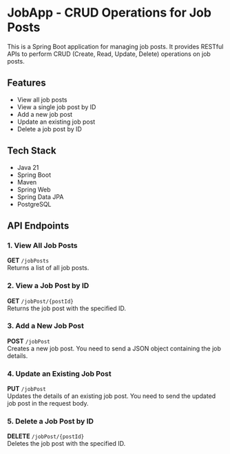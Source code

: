 # JobApp - CRUD Operations for Job Posts

This is a Spring Boot application for managing job posts. It provides RESTful APIs to perform CRUD (Create, Read, Update, Delete) operations on job posts.

## Features

- View all job posts
- View a single job post by ID
- Add a new job post
- Update an existing job post
- Delete a job post by ID

## Tech Stack

- Java 21
- Spring Boot
- Maven
- Spring Web
- Spring Data JPA
- PostgreSQL

## API Endpoints

### 1. **View All Job Posts**  
**GET** `/jobPosts`  
Returns a list of all job posts.

### 2. **View a Job Post by ID**  
**GET** `/jobPost/{postId}`  
Returns the job post with the specified ID.

### 3. **Add a New Job Post**  
**POST** `/jobPost`  
Creates a new job post. You need to send a JSON object containing the job details.

### 4. **Update an Existing Job Post**  
**PUT** `/jobPost`  
Updates the details of an existing job post. You need to send the updated job post in the request body.

### 5. **Delete a Job Post by ID**  
**DELETE** `/jobPost/{postId}`  
Deletes the job post with the specified ID.
